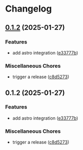 # Changelog

## [0.1.2](https://github.com/ocavue/astro-minify-html-swc/compare/v0.1.2...v0.1.2) (2025-01-27)


### Features

* add astro integration ([e33777b](https://github.com/ocavue/astro-minify-html-swc/commit/e33777bf546982c05d1f2a2a9027f6d6dfd7f3c8))


### Miscellaneous Chores

* trigger a release ([c8d5273](https://github.com/ocavue/astro-minify-html-swc/commit/c8d52739fd9c2ca7c306dc0e8ccfdf13874f76a9))

## 0.1.2 (2025-01-27)


### Features

* add astro integration ([e33777b](https://github.com/ocavue/astro-minify-html-swc/commit/e33777bf546982c05d1f2a2a9027f6d6dfd7f3c8))


### Miscellaneous Chores

* trigger a release ([c8d5273](https://github.com/ocavue/astro-minify-html-swc/commit/c8d52739fd9c2ca7c306dc0e8ccfdf13874f76a9))
